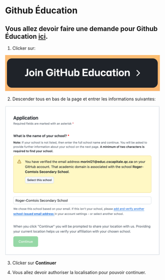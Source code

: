 # Github Éducation

## Vous allez devoir faire une demande pour Github Éducation [ici](https://github.com/education/students).

1. Clicker sur: <br>

<img src="/images/join_git_edu.png">

2. Descender tous en bas de la page et entrer les informations suivantes:

<img src="/images/application.png">

3. Clicker sur **Continuer**

4. Vous allez devoir authoriser la localisation pour pouvoir continuer.